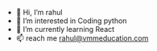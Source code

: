 - 👋 Hi, I’m rahul
- 👀 I’m interested in Coding python
- 🌱 I’m currently learning React
- 📫 reach me rahul@vmmeducation.com

<!---
vmmrahul/vmmrahul is a ✨ special ✨ repository because its `README.md` (this file) appears on your GitHub profile.
You can click the Preview link to take a look at your changes.
--->
